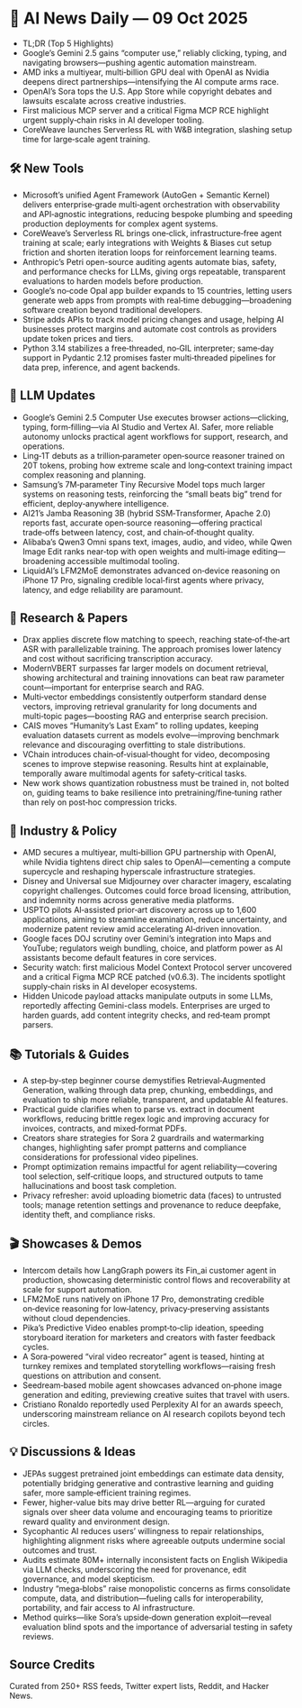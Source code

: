 # 📰 AI News Daily — 09 Oct 2025

- TL;DR (Top 5 Highlights)
- Google’s Gemini 2.5 gains “computer use,” reliably clicking, typing, and navigating browsers—pushing agentic automation mainstream.
- AMD inks a multiyear, multi‑billion GPU deal with OpenAI as Nvidia deepens direct partnerships—intensifying the AI compute arms race.
- OpenAI’s Sora tops the U.S. App Store while copyright debates and lawsuits escalate across creative industries.
- First malicious MCP server and a critical Figma MCP RCE highlight urgent supply‑chain risks in AI developer tooling.
- CoreWeave launches Serverless RL with W&B integration, slashing setup time for large‑scale agent training.

## 🛠️ New Tools
- Microsoft’s unified Agent Framework (AutoGen + Semantic Kernel) delivers enterprise‑grade multi‑agent orchestration with observability and API‑agnostic integrations, reducing bespoke plumbing and speeding production deployments for complex agent systems.
- CoreWeave’s Serverless RL brings one‑click, infrastructure‑free agent training at scale; early integrations with Weights & Biases cut setup friction and shorten iteration loops for reinforcement learning teams.
- Anthropic’s Petri open-source auditing agents automate bias, safety, and performance checks for LLMs, giving orgs repeatable, transparent evaluations to harden models before production.
- Google’s no‑code Opal app builder expands to 15 countries, letting users generate web apps from prompts with real‑time debugging—broadening software creation beyond traditional developers.
- Stripe adds APIs to track model pricing changes and usage, helping AI businesses protect margins and automate cost controls as providers update token prices and tiers.
- Python 3.14 stabilizes a free‑threaded, no‑GIL interpreter; same‑day support in Pydantic 2.12 promises faster multi‑threaded pipelines for data prep, inference, and agent backends.

## 🤖 LLM Updates
- Google’s Gemini 2.5 Computer Use executes browser actions—clicking, typing, form‑filling—via AI Studio and Vertex AI. Safer, more reliable autonomy unlocks practical agent workflows for support, research, and operations.
- Ling‑1T debuts as a trillion‑parameter open‑source reasoner trained on 20T tokens, probing how extreme scale and long‑context training impact complex reasoning and planning.
- Samsung’s 7M‑parameter Tiny Recursive Model tops much larger systems on reasoning tests, reinforcing the “small beats big” trend for efficient, deploy‑anywhere intelligence.
- AI21’s Jamba Reasoning 3B (hybrid SSM‑Transformer, Apache 2.0) reports fast, accurate open‑source reasoning—offering practical trade‑offs between latency, cost, and chain‑of‑thought quality.
- Alibaba’s Qwen3 Omni spans text, images, audio, and video, while Qwen Image Edit ranks near‑top with open weights and multi‑image editing—broadening accessible multimodal tooling.
- LiquidAI’s LFM2MoE demonstrates advanced on‑device reasoning on iPhone 17 Pro, signaling credible local‑first agents where privacy, latency, and edge reliability are paramount.

## 📑 Research & Papers
- Drax applies discrete flow matching to speech, reaching state‑of‑the‑art ASR with parallelizable training. The approach promises lower latency and cost without sacrificing transcription accuracy.
- ModernVBERT surpasses far larger models on document retrieval, showing architectural and training innovations can beat raw parameter count—important for enterprise search and RAG.
- Multi‑vector embeddings consistently outperform standard dense vectors, improving retrieval granularity for long documents and multi‑topic pages—boosting RAG and enterprise search precision.
- CAIS moves “Humanity’s Last Exam” to rolling updates, keeping evaluation datasets current as models evolve—improving benchmark relevance and discouraging overfitting to stale distributions.
- VChain introduces chain‑of‑visual‑thought for video, decomposing scenes to improve stepwise reasoning. Results hint at explainable, temporally aware multimodal agents for safety‑critical tasks.
- New work shows quantization robustness must be trained in, not bolted on, guiding teams to bake resilience into pretraining/fine‑tuning rather than rely on post‑hoc compression tricks.

## 🏢 Industry & Policy
- AMD secures a multiyear, multi‑billion GPU partnership with OpenAI, while Nvidia tightens direct chip sales to OpenAI—cementing a compute supercycle and reshaping hyperscale infrastructure strategies.
- Disney and Universal sue Midjourney over character imagery, escalating copyright challenges. Outcomes could force broad licensing, attribution, and indemnity norms across generative media platforms.
- USPTO pilots AI‑assisted prior‑art discovery across up to 1,600 applications, aiming to streamline examination, reduce uncertainty, and modernize patent review amid accelerating AI‑driven innovation.
- Google faces DOJ scrutiny over Gemini’s integration into Maps and YouTube; regulators weigh bundling, choice, and platform power as AI assistants become default features in core services.
- Security watch: first malicious Model Context Protocol server uncovered and a critical Figma MCP RCE patched (v0.6.3). The incidents spotlight supply‑chain risks in AI developer ecosystems.
- Hidden Unicode payload attacks manipulate outputs in some LLMs, reportedly affecting Gemini-class models. Enterprises are urged to harden guards, add content integrity checks, and red‑team prompt parsers.

## 📚 Tutorials & Guides
- A step‑by‑step beginner course demystifies Retrieval‑Augmented Generation, walking through data prep, chunking, embeddings, and evaluation to ship more reliable, transparent, and updatable AI features.
- Practical guide clarifies when to parse vs. extract in document workflows, reducing brittle regex logic and improving accuracy for invoices, contracts, and mixed‑format PDFs.
- Creators share strategies for Sora 2 guardrails and watermarking changes, highlighting safer prompt patterns and compliance considerations for professional video pipelines.
- Prompt optimization remains impactful for agent reliability—covering tool selection, self‑critique loops, and structured outputs to tame hallucinations and boost task completion.
- Privacy refresher: avoid uploading biometric data (faces) to untrusted tools; manage retention settings and provenance to reduce deepfake, identity theft, and compliance risks.

## 🎬 Showcases & Demos
- Intercom details how LangGraph powers its Fin_ai customer agent in production, showcasing deterministic control flows and recoverability at scale for support automation.
- LFM2MoE runs natively on iPhone 17 Pro, demonstrating credible on‑device reasoning for low‑latency, privacy‑preserving assistants without cloud dependencies.
- Pika’s Predictive Video enables prompt‑to‑clip ideation, speeding storyboard iteration for marketers and creators with faster feedback cycles.
- A Sora‑powered “viral video recreator” agent is teased, hinting at turnkey remixes and templated storytelling workflows—raising fresh questions on attribution and consent.
- Seedream‑based mobile agent showcases advanced on‑phone image generation and editing, previewing creative suites that travel with users.
- Cristiano Ronaldo reportedly used Perplexity AI for an awards speech, underscoring mainstream reliance on AI research copilots beyond tech circles.

## 💡 Discussions & Ideas
- JEPAs suggest pretrained joint embeddings can estimate data density, potentially bridging generative and contrastive learning and guiding safer, more sample‑efficient training regimes.
- Fewer, higher‑value bits may drive better RL—arguing for curated signals over sheer data volume and encouraging teams to prioritize reward quality and environment design.
- Sycophantic AI reduces users’ willingness to repair relationships, highlighting alignment risks where agreeable outputs undermine social outcomes and trust.
- Audits estimate 80M+ internally inconsistent facts on English Wikipedia via LLM checks, underscoring the need for provenance, edit governance, and model skepticism.
- Industry “mega‑blobs” raise monopolistic concerns as firms consolidate compute, data, and distribution—fueling calls for interoperability, portability, and fair access to AI infrastructure.
- Method quirks—like Sora’s upside‑down generation exploit—reveal evaluation blind spots and the importance of adversarial testing in safety reviews.

## Source Credits  
Curated from 250+ RSS feeds, Twitter expert lists, Reddit, and Hacker News.